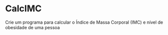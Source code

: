 # CalcIMC
Crie um programa para calcular o Índice de Massa Corporal (IMC) e nível de obesidade de uma pessoa

